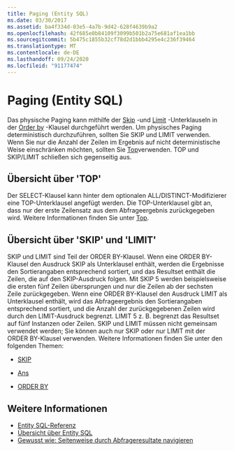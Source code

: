 ```yaml
---
title: Paging (Entity SQL)
ms.date: 03/30/2017
ms.assetid: ba4f334d-03e5-4a7b-9d42-628f4639b9a2
ms.openlocfilehash: 42f685e0b84109f3099b501b2a75e681af1ea1bb
ms.sourcegitcommit: 5b475c1855b32cf78d2d1bbb4295e4c236f39464
ms.translationtype: MT
ms.contentlocale: de-DE
ms.lasthandoff: 09/24/2020
ms.locfileid: "91177474"
---
```

# <a name="paging-entity-sql"></a>Paging (Entity SQL)

Das physische Paging kann mithilfe der [Skip](skip-entity-sql.md) -und [Limit](limit-entity-sql.md) -Unterklauseln in der [Order by](order-by-entity-sql.md) -Klausel durchgeführt werden. Um physisches Paging deterministisch durchzuführen, sollten Sie SKIP und LIMIT verwenden. Wenn Sie nur die Anzahl der Zeilen im Ergebnis auf nicht deterministische Weise einschränken möchten, sollten Sie [Top](top-entity-sql.md)verwenden. TOP und SKIP/LIMIT schließen sich gegenseitig aus.  
  
## <a name="top-overview"></a>Übersicht über 'TOP'  

 Der SELECT-Klausel kann hinter dem optionalen ALL/DISTINCT-Modifizierer eine TOP-Unterklausel angefügt werden. Die TOP-Unterklausel gibt an, dass nur der erste Zeilensatz aus dem Abfrageergebnis zurückgegeben wird. Weitere Informationen finden Sie unter [Top](top-entity-sql.md).  
  
## <a name="skip-and-limit-overview"></a>Übersicht über 'SKIP' und 'LIMIT'  

 SKIP und LIMIT sind Teil der ORDER BY-Klausel. Wenn eine ORDER BY-Klausel den Ausdruck SKIP als Unterklausel enthält, werden die Ergebnisse den Sortierangaben entsprechend sortiert, und das Resultset enthält die Zeilen, die auf den SKIP-Ausdruck folgen. Mit SKIP 5 werden beispielsweise die ersten fünf Zeilen übersprungen und nur die Zeilen ab der sechsten Zeile zurückgegeben. Wenn eine ORDER BY-Klausel den Ausdruck LIMIT als Unterklausel enthält, wird das Abfrageergebnis den Sortierangaben entsprechend sortiert, und die Anzahl der zurückgegebenen Zeilen wird durch den LIMIT-Ausdruck begrenzt. LIMIT 5 z. B. begrenzt das Resultset auf fünf Instanzen oder Zeilen. SKIP und LIMIT müssen nicht gemeinsam verwendet werden; Sie können auch nur SKIP oder nur LIMIT mit der ORDER BY-Klausel verwenden. Weitere Informationen finden Sie unter den folgenden Themen:  
  
- [SKIP](skip-entity-sql.md)  
  
- [Ans](limit-entity-sql.md)  
  
- [ORDER BY](order-by-entity-sql.md)  
  
## <a name="see-also"></a>Weitere Informationen

- [Entity SQL-Referenz](entity-sql-reference.md)
- [Übersicht über Entity SQL](entity-sql-overview.md)
- [Gewusst wie: Seitenweise durch Abfrageresultate navigieren](/previous-versions/dotnet/netframework-4.0/bb738702(v=vs.100))

